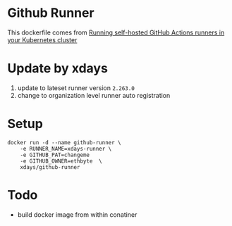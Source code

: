 # Github Runner

This dockerfile comes from [Running self-hosted GitHub Actions runners in your Kubernetes cluster
](https://sanderknape.com/2020/03/self-hosted-github-actions-runner-kubernetes/)

# Update by xdays

1. update to lateset runner version `2.263.0`
2. change to organization level runner auto registration

# Setup

```
docker run -d --name github-runner \
    -e RUNNER_NAME=xdays-runner \
    -e GITHUB_PAT=changeme
    -e GITHUB_OWNER=ethbyte  \
    xdays/github-runner
```

# Todo

-   build docker image from within conatiner
